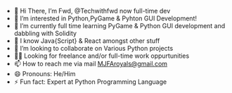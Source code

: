 - 👋 Hi There, I’m Fwd, @Techwithfwd now full-time dev
- 👀 I’m interested in Python,PyGame & Pyhton GUI Development! 
- 🌱 I’m currently full time learning PyGame & Python GUI development and dabbling with Solidity
- 🚀 I know Java{Script} & React amongst other stuff
- 💞️ I’m looking to collaborate on Various Python projects
- 🕵️‍♂️ Looking for freelance and/or full-time work oppurtunities
- 📫 How to reach me via mail MJFAroyals@gmail.com
- 😄 Pronouns: He/Him
- ⚡ Fun fact: Expert at Python Programming Language

